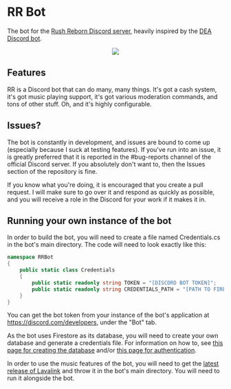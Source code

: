 # RR Bot
The bot for the [Rush Reborn Discord server](https://discord.gg/USpJnaaNap), heavily inspired by the [DEA Discord bot](https://github.com/Asshley/DEA).

<p align="center">
    <a href="https://discord.gg/USpJnaaNap" alt="Discord">
        <img src="https://img.shields.io/discord/809485099238031420" />
    </a>
</p>

## Features
RR is a Discord bot that can do many, many things. It's got a cash system, it's got music playing support, it's got various moderation commands, and tons of other stuff. Oh, and it's highly configurable.

## Issues?
The bot is constantly in development, and issues are bound to come up (especially because I suck at testing features). If you've run into an issue, it is greatly preferred that it is reported in the #bug-reports channel of the official Discord server. If you absolutely don't want to, then the Issues section of the repository is fine.

If you know what you're doing, it is encouraged that you create a pull request. I will make sure to go over it and respond as quickly as possible, and you will receive a role in the Discord for your work if it makes it in.

## Running your own instance of the bot
In order to build the bot, you will need to create a file named Credentials.cs in the bot's main directory. The code will need to look exactly like this:
```cs
namespace RRBot
{
    public static class Credentials
    {
        public static readonly string TOKEN = "[DISCORD BOT TOKEN]";
        public static readonly string CREDENTIALS_PATH = "[PATH TO FIRESTORE CREDENTIALS]";
    }
}
```
You can get the bot token from your instance of the bot's application at https://discord.com/developers, under the "Bot" tab. 

As the bot uses Firestore as its database, you will need to create your own database and generate a credentials file. For information on how to, see [this page for creating the database](https://firebase.google.com/docs/firestore/quickstart) and/or [this page for authentication](https://cloud.google.com/docs/authentication/getting-started#creating_a_service_account).

In order to use the music features of the bot, you will need to get the [latest release of Lavalink](https://github.com/freyacodes/Lavalink/releases) and throw it in the bot's main directory. You will need to run it alongside the bot.
